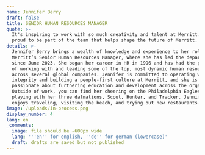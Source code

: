 ```yaml
---
name: Jennifer Berry
draft: false
title: SENIOR HUMAN RESOURCES MANAGER
quote: >-
  It's inspiring to work with so much creativity and talent at Merritt. I am
  proud to be part of the team that helps shape the future of Merritt.
details: >-
  Jennifer Berry brings a wealth of knowledge and experience to her role as
  Merritt’s Senior Human Resources Manager, where she has led the department
  since June 2023. She began her career in HR in 1996 and has had the privilege
  of working with and leading some of the top, most dynamic human resource teams
  across several global companies. Jennifer is committed to operating with
  integrity and building a people-first culture at Merritt, and she is
  passionate about furthering education and development across the organization.
  Outside of work, you can find her cheering on the Philadelphia Eagles or
  playing with her three dalmations, Scout, Hunter, and Tracker. Jennifer also
  enjoys traveling, visiting the beach, and trying out new restaurants. 
image: /uploads/in-process.png
display_number: 4
lang: en
_comments:
  image: file should be ~600px wide
  lang: '''en'' for english, ''de'' for german (lowercase)'
  draft: drafts are saved but not published
---
```

